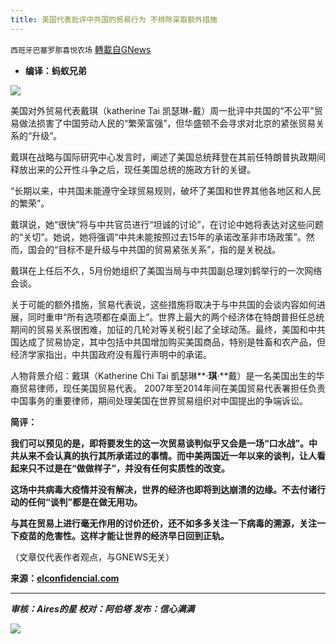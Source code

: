 ```yaml
---
title: 美国代表批评中共国的贸易行为 不排除采取额外措施
---
```

`西班牙巴塞罗那喜悦农场` [轉載自GNews](https://gnews.org/zh-hans/1575558/)

- **编译：蚂蚁兄弟**


![](https://assets.gnews.org/wp-content/uploads/2021/10/tempsnip250.png)

美国对外贸易代表戴琪（katherine Tai 凯瑟琳-戴）周一批评中共国的“不公平”贸易做法损害了中国劳动人民的“繁荣富强”，但华盛顿不会寻求对北京的紧张贸易关系的“升级”。

戴琪在战略与国际研究中心发言时，阐述了美国总统拜登在其前任特朗普执政期间释放出来的公开性斗争之后，现任美国总统的施政方针的关键。

“长期以来，中共国未能遵守全球贸易规则，破坏了美国和世界其他各地区和人民的繁荣”。

戴琪说，她“很快”将与中共官员进行“坦诚的讨论”，在讨论中她将表达对这些问题的“关切”。她说，她将强调“中共未能按照过去15年的承诺改革非市场政策”。然而，国会的“目标不是升级与中共国的贸易紧张关系”，指的是关税战。

戴琪在上任后不久，5月份她组织了美国当局与中共国副总理刘鹤举行的一次网络会谈。

关于可能的额外措施，贸易代表说，这些措施将取决于与中共国的会谈内容如何进展，同时重申“所有选项都在桌面上”。世界上最大的两个经济体在特朗普担任总统期间的贸易关系很困难，加征的几轮对等关税引起了全球动荡。最终，美国和中共国达成了贸易协定，其中包括中共国增加购买美国商品，特别是牲畜和农产品，但经济学家指出，中共国政府没有履行声明中的承诺。

人物背景介绍：戴琪（Katherine Chi Tai 凱瑟琳**·**琪**·**戴）是一名美国出生的华裔贸易律师，现任美国贸易代表。 2007年至2014年间在美国贸易代表署担任负责中国事务的重要律师，期间处理美国在世界贸易组织对中国提出的争端诉讼。

**简评：**

**我们可以预见的是，即将要发生的这一次贸易谈判似乎又会是一场“口水战”。中共从来不会认真的执行其所承诺过的事情。而中美两国近一年以来的谈判，让人看起来只不过是在“做做样子”，并没有任何实质性的改变。**

**这场中共病毒大疫情并没有解决，世界的经济也即将到达崩溃的边缘。不去付诸行动的任何“谈判”都是在做无用功。**

**与其在贸易上进行毫无作用的讨价还价，还不如多多关注一下病毒的溯源，关注一下疫苗的危害性。这样才能让世界的经济早日回到正轨。**

（文章仅代表作者观点，与GNEWS无关）

**来源：[elconfidencial.com](https://www.elconfidencial.com/empresas/2021-10-04/ee-uu-critica-las_3301012/)**

* * *

***审核：Aires的星
校对：阿伯塔
发布：信心满满***

![](https://assets.gnews.org/wp-content/uploads/2021/10/tempsnip190.png)
